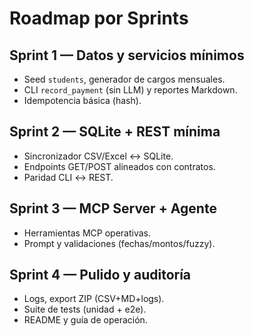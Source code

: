 # Roadmap por Sprints

## Sprint 1 — Datos y servicios mínimos
- Seed `students`, generador de cargos mensuales.
- CLI `record_payment` (sin LLM) y reportes Markdown.
- Idempotencia básica (hash).

## Sprint 2 — SQLite + REST mínima
- Sincronizador CSV/Excel ↔ SQLite.
- Endpoints GET/POST alineados con contratos.
- Paridad CLI ↔ REST.

## Sprint 3 — MCP Server + Agente
- Herramientas MCP operativas.
- Prompt y validaciones (fechas/montos/fuzzy).

## Sprint 4 — Pulido y auditoría
- Logs, export ZIP (CSV+MD+logs).
- Suite de tests (unidad + e2e).
- README y guía de operación.
